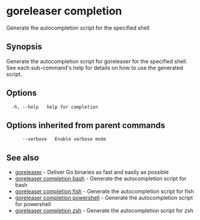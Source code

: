 # goreleaser completion

Generate the autocompletion script for the specified shell

## Synopsis

Generate the autocompletion script for goreleaser for the specified shell.
See each sub-command's help for details on how to use the generated script.


## Options

```
  -h, --help   help for completion
```

## Options inherited from parent commands

```
      --verbose   Enable verbose mode
```

## See also

* [goreleaser](/cmd/goreleaser/)	 - Deliver Go binaries as fast and easily as possible
* [goreleaser completion bash](/cmd/goreleaser_completion_bash/)	 - Generate the autocompletion script for bash
* [goreleaser completion fish](/cmd/goreleaser_completion_fish/)	 - Generate the autocompletion script for fish
* [goreleaser completion powershell](/cmd/goreleaser_completion_powershell/)	 - Generate the autocompletion script for powershell
* [goreleaser completion zsh](/cmd/goreleaser_completion_zsh/)	 - Generate the autocompletion script for zsh


